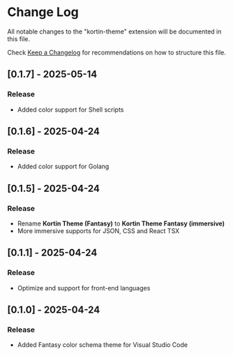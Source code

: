 # Change Log

All notable changes to the "kortin-theme" extension will be documented in this file.

Check [Keep a Changelog](http://keepachangelog.com/) for recommendations on how to structure this file.

## [0.1.7] - 2025-05-14

### Release

- Added color support for Shell scripts

## [0.1.6] - 2025-04-24

### Release

- Added color support for Golang

## [0.1.5] - 2025-04-24

### Release

- Rename **Kortin Theme (Fantasy)** to **Kortin Theme Fantasy (immersive)**
- More immersive supports for JSON, CSS and React TSX

## [0.1.1] - 2025-04-24

### Release

- Optimize and support for front-end languages

## [0.1.0] - 2025-04-24

### Release

- Added Fantasy color schema theme for Visual Studio Code
